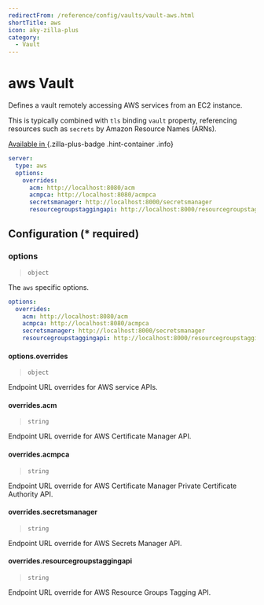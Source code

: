 ```yaml
---
redirectFrom: /reference/config/vaults/vault-aws.html
shortTitle: aws
icon: aky-zilla-plus
category:
  - Vault
---
```


# aws Vault

Defines a vault remotely accessing AWS services from an EC2 instance.

This is typically combined with `tls` binding `vault` property, referencing resources such as `secrets` by Amazon Resource Names (ARNs).

[Available in <ZillaPlus/>](https://www.aklivity.io/products/zilla-plus)
{.zilla-plus-badge .hint-container .info}

```yaml {2}
server:
  type: aws
  options:
    overrides:
      acm: http://localhost:8080/acm
      acmpca: http://localhost:8080/acmpca
      secretsmanager: http://localhost:8000/secretsmanager
      resourcegroupstaggingapi: http://localhost:8000/resourcegroupstaggingapi
```

## Configuration (\* required)

### options

> `object`

The `aws` specific options.

```yaml
options:
  overrides:
    acm: http://localhost:8080/acm
    acmpca: http://localhost:8080/acmpca
    secretsmanager: http://localhost:8000/secretsmanager
    resourcegroupstaggingapi: http://localhost:8000/resourcegroupstaggingapi
```

#### options.overrides

> `object`

Endpoint URL overrides for AWS service APIs.

#### overrides.acm

> `string`

Endpoint URL override for AWS Certificate Manager API.

#### overrides.acmpca

> `string`

Endpoint URL override for AWS Certificate Manager Private Certificate Authority API.

#### overrides.secretsmanager

> `string`

Endpoint URL override for AWS Secrets Manager API.

#### overrides.resourcegroupstaggingapi

> `string`

Endpoint URL override for AWS Resource Groups Tagging API.
